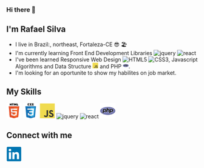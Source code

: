 ### Hi there 👋
## I'm Rafael Silva
- I live in Brazil:, northeast, Fortaleza-CE 😎 🏖️
- I'm currently learning Front End Development Libraries <img src="https://cdn.jsdelivr.net/gh/devicons/devicon/icons/jquery/jquery-original.svg" alt="jquery" width="15" height="15" style="max-width:100%" /> <img src="https://cdn.jsdelivr.net/gh/devicons/devicon/icons/react/react-original.svg" alt="react" width="15" height="15" style="max-width:100%"/>
- I've been learned Responsive Web Design <img src="https://cdn.jsdelivr.net/gh/devicons/devicon/icons/html5/html5-original.svg" alt="HTML5" width="15" height="15" style="max-width:100%" /> <img src="https://cdn.jsdelivr.net/gh/devicons/devicon/icons/css3/css3-original.svg" alt="CSS3" width="15" height="15" style="max-width:100%" />, Javascript Algorithms and Data Structure <img src="https://raw.githubusercontent.com/devicons/devicon/master/icons/javascript/javascript-original.svg" alt="javascript" width="15" height="15" style="max-width:100%"></img> and PHP <img src="https://raw.githubusercontent.com/devicons/devicon/master/icons/php/php-original.svg" alt="php" width="15" height="15" style="max-width:100%"></img>. 
- I'm looking for an oportunite to show my habilites on job market.

## My Skills
<img src="https://raw.githubusercontent.com/devicons/devicon/master/icons/html5/html5-original-wordmark.svg" alt="html" width="40" height="40" style="max-width:100%;"></img>
<img src="https://raw.githubusercontent.com/devicons/devicon/master/icons/css3/css3-original-wordmark.svg" alt="css" width="40" height="40" style="max-width:100%;"></img>
<img src="https://raw.githubusercontent.com/devicons/devicon/master/icons/javascript/javascript-original.svg" alt="javascript" width="40" height="40" style="max-width:100%"></img>
<img src="https://cdn.jsdelivr.net/gh/devicons/devicon/icons/jquery/jquery-original.svg" alt="jquery" width="40" height="40" style="max-width:100%" />
<img src="https://cdn.jsdelivr.net/gh/devicons/devicon/icons/react/react-original.svg" alt="react" width="40" height="40" style="max-width:100%"/>
<img src="https://raw.githubusercontent.com/devicons/devicon/master/icons/php/php-original.svg" alt="php" width="40" height="40" style="max-width:100%"></img>


## Connect with me
<a href="https://www.linkedin.com/in/rafael-silva-37510274/">
<img src="https://raw.githubusercontent.com/devicons/devicon/master/icons/linkedin/linkedin-original.svg" alt="linkedin" width="40" height="40" style="max-width:100%;"></img>





<!--
**MSilvaRafael/MSilvaRafael** is a ✨ _special_ ✨ repository because its `README.md` (this file) appears on your GitHub profile.

Here are some ideas to get you started:

- 🔭 I’m currently working on ...
- 🌱 I’m currently learning ...
- 👯 I’m looking to collaborate on ...
- 🤔 I’m looking for help with ...
- 💬 Ask me about ...
- 📫 How to reach me: ...
- 😄 Pronouns: ...
- ⚡ Fun fact: ...
-->
